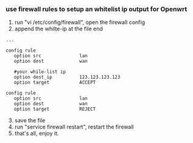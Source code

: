 ### use firewall rules to setup an whitelist ip output for Openwrt

1. run "vi /etc/config/firewall", open the firewall config
2. append the whilte-ip at the file end
~~~
...

config rule
   option src              lan
   option dest             wan
   
   #your while-list ip    
   option dest_ip          123.123.123.123
   option target           ACCEPT
   
config rule
   option src              lan
   option dest             wan
   option target           REJECT
~~~

3. save the file
4. run "service firewall restart", restart the firewall
5. that's all, enjoy it.
